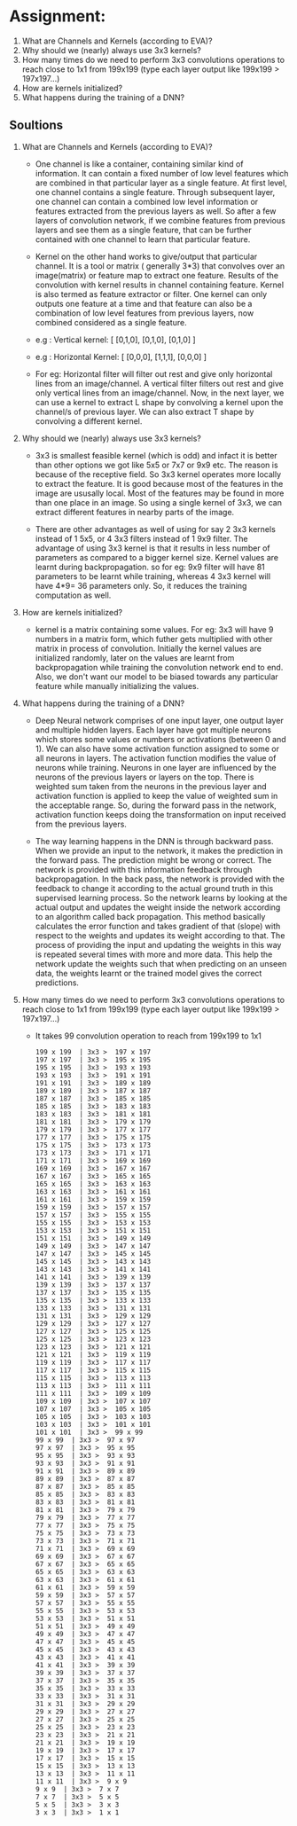 
# Assignment:


1. What are Channels and Kernels (according to EVA)?
2. Why should we (nearly) always use 3x3 kernels?
3. How many times do we need to perform 3x3 convolutions operations to reach close to 1x1 from 199x199 (type each layer output like 199x199 > 197x197...)
4. How are kernels initialized? 
5. What happens during the training of a DNN?

## Soultions

1. What are Channels and Kernels (according to EVA)?
    - One channel is like a container, containing similar kind of information. It can contain a fixed number of low level features which are combined in that particular layer as a single feature. At first level, one channel contains a single feature. Through subsequent layer, one channel can contain a combined low level information or features extracted from the previous layers as well. So after a few layers of convolution network, if we combine features from previous layers and see them as a single feature, that can be further contained with one channel to learn that particular feature.
    
    - Kernel on the other hand works to give/output that particular channel. It is a tool or matrix ( generally 3*3) that convolves over an image(matrix) or feature map to extract one feature. Results of the convolution with kernel results in channel containing feature. Kernel is also termed as feature extractor or filter. One kernel can only outputs one feature at a time and that feature can also be a combination of low level features from previous layers, now combined considered as a single feature.
    - e.g : Vertical kernel: 
    [
        [0,1,0],
        [0,1,0],
        [0,1,0]
    ]
    
    - e.g : Horizontal Kernel: 
    [
        [0,0,0],
        [1,1,1],
        [0,0,0]
    ]

    - For eg: Horizontal filter will filter out rest and give only horizontal lines from an image/channel.
    A vertical filter filters out rest and give only vertical lines from an image/channel.
    Now, in the next layer, we can use a kernel to extract L shape by convolving a kernel upon the channel/s of previous layer. We can also extract T shape by convolving a different kernel.

2. Why should we (nearly) always use 3x3 kernels?
    - 3x3 is smallest feasible kernel (which is odd) and infact it is better than other options we got like 5x5 or 7x7 or 9x9 etc. The reason is because of the receptive field. 
    So 3x3 kernel operates more locally to extract the feature. It is good because most of the features in the image are ususally local. Most of the features may be found in more than one place in an image. So using a single kernel of 3x3, we can extract different features in nearby parts of the image.

    - There are other advantages as well of using for say 2 3x3 kernels instead of 1 5x5, or 4 3x3 filters instead of 1 9x9 filter. The advantage of using 3x3 kernel is that it results in less number of parameters as compared to a bigger kernel size. Kernel values are learnt during backpropagation. so for eg: 9x9 filter will have 81 parameters to be learnt while training, whereas 4 3x3 kernel will have 4*9= 36 parameters only. So, it reduces the training computation as well.

4. How are kernels initialized? 
    - kernel is a matrix containing some values. For eg: 3x3 will have 9 numbers in a matrix form, which futher gets multiplied with other matrix in process of convolution. Initially the kernel values are initialized randomly, later on the values are learnt from backpropagation while training the convolution network end to end.
    Also, we don't want our model to be biased towards any particular feature while manually initializing the values.

5. What happens during the training of a DNN?
    - Deep Neural network comprises of one input layer, one output layer and multiple hidden layers. Each layer have got multiple neurons which stores some values or numbers or activations (between 0 and 1). We can also have some activation function assigned to some or all neurons in layers. The activation function modifies the value of neurons while training. Neurons in one layer are influenced by the neurons of the previous layers or layers on the top. There is weighted sum taken from the neurons in the previous layer and activation function is applied to keep the value of weighted sum in the acceptable range. So, during the forward pass in the network, activation function keeps doing the transformation on input received from the previous layers.

    - The way learning happens in the DNN is through backward pass. When we provide an input to the network, it makes the prediction in the forward pass. The prediction might be wrong or correct. The network is provided with this information feedback through backpropagation. In the back pass, the network is provided with the feedback to change it according to the actual ground truth in this supervised learning process. So the network learns by looking at the actual output and updates the weight inside the network according to an algorithm called back propagation. This method basically calculates the error function and takes gradient of that (slope) with respect to the weights and updates its weight according to that. The process of providing the input and updating the weights in this way is repeated several times with more and more data. This help the network update the weights such that when predicting on an unseen data, the weights learnt or the trained model gives the correct predictions. 

3. How many times do we need to perform 3x3 convolutions operations to reach close to 1x1 from 199x199 (type each layer output like 199x199 > 197x197...)
    - It takes 99 convolution operation to reach from 199x199 to 1x1
        ```
        199 x 199  | 3x3 >  197 x 197
        197 x 197  | 3x3 >  195 x 195
        195 x 195  | 3x3 >  193 x 193
        193 x 193  | 3x3 >  191 x 191
        191 x 191  | 3x3 >  189 x 189
        189 x 189  | 3x3 >  187 x 187
        187 x 187  | 3x3 >  185 x 185
        185 x 185  | 3x3 >  183 x 183
        183 x 183  | 3x3 >  181 x 181
        181 x 181  | 3x3 >  179 x 179
        179 x 179  | 3x3 >  177 x 177
        177 x 177  | 3x3 >  175 x 175
        175 x 175  | 3x3 >  173 x 173
        173 x 173  | 3x3 >  171 x 171
        171 x 171  | 3x3 >  169 x 169
        169 x 169  | 3x3 >  167 x 167
        167 x 167  | 3x3 >  165 x 165
        165 x 165  | 3x3 >  163 x 163
        163 x 163  | 3x3 >  161 x 161
        161 x 161  | 3x3 >  159 x 159
        159 x 159  | 3x3 >  157 x 157
        157 x 157  | 3x3 >  155 x 155
        155 x 155  | 3x3 >  153 x 153
        153 x 153  | 3x3 >  151 x 151
        151 x 151  | 3x3 >  149 x 149
        149 x 149  | 3x3 >  147 x 147
        147 x 147  | 3x3 >  145 x 145
        145 x 145  | 3x3 >  143 x 143
        143 x 143  | 3x3 >  141 x 141
        141 x 141  | 3x3 >  139 x 139
        139 x 139  | 3x3 >  137 x 137
        137 x 137  | 3x3 >  135 x 135
        135 x 135  | 3x3 >  133 x 133
        133 x 133  | 3x3 >  131 x 131
        131 x 131  | 3x3 >  129 x 129
        129 x 129  | 3x3 >  127 x 127
        127 x 127  | 3x3 >  125 x 125
        125 x 125  | 3x3 >  123 x 123
        123 x 123  | 3x3 >  121 x 121
        121 x 121  | 3x3 >  119 x 119
        119 x 119  | 3x3 >  117 x 117
        117 x 117  | 3x3 >  115 x 115
        115 x 115  | 3x3 >  113 x 113
        113 x 113  | 3x3 >  111 x 111
        111 x 111  | 3x3 >  109 x 109
        109 x 109  | 3x3 >  107 x 107
        107 x 107  | 3x3 >  105 x 105
        105 x 105  | 3x3 >  103 x 103
        103 x 103  | 3x3 >  101 x 101
        101 x 101  | 3x3 >  99 x 99
        99 x 99  | 3x3 >  97 x 97
        97 x 97  | 3x3 >  95 x 95
        95 x 95  | 3x3 >  93 x 93
        93 x 93  | 3x3 >  91 x 91
        91 x 91  | 3x3 >  89 x 89
        89 x 89  | 3x3 >  87 x 87
        87 x 87  | 3x3 >  85 x 85
        85 x 85  | 3x3 >  83 x 83
        83 x 83  | 3x3 >  81 x 81
        81 x 81  | 3x3 >  79 x 79
        79 x 79  | 3x3 >  77 x 77
        77 x 77  | 3x3 >  75 x 75
        75 x 75  | 3x3 >  73 x 73
        73 x 73  | 3x3 >  71 x 71
        71 x 71  | 3x3 >  69 x 69
        69 x 69  | 3x3 >  67 x 67
        67 x 67  | 3x3 >  65 x 65
        65 x 65  | 3x3 >  63 x 63
        63 x 63  | 3x3 >  61 x 61
        61 x 61  | 3x3 >  59 x 59
        59 x 59  | 3x3 >  57 x 57
        57 x 57  | 3x3 >  55 x 55
        55 x 55  | 3x3 >  53 x 53
        53 x 53  | 3x3 >  51 x 51
        51 x 51  | 3x3 >  49 x 49
        49 x 49  | 3x3 >  47 x 47
        47 x 47  | 3x3 >  45 x 45
        45 x 45  | 3x3 >  43 x 43
        43 x 43  | 3x3 >  41 x 41
        41 x 41  | 3x3 >  39 x 39
        39 x 39  | 3x3 >  37 x 37
        37 x 37  | 3x3 >  35 x 35
        35 x 35  | 3x3 >  33 x 33
        33 x 33  | 3x3 >  31 x 31
        31 x 31  | 3x3 >  29 x 29
        29 x 29  | 3x3 >  27 x 27
        27 x 27  | 3x3 >  25 x 25
        25 x 25  | 3x3 >  23 x 23
        23 x 23  | 3x3 >  21 x 21
        21 x 21  | 3x3 >  19 x 19
        19 x 19  | 3x3 >  17 x 17
        17 x 17  | 3x3 >  15 x 15
        15 x 15  | 3x3 >  13 x 13
        13 x 13  | 3x3 >  11 x 11
        11 x 11  | 3x3 >  9 x 9
        9 x 9  | 3x3 >  7 x 7
        7 x 7  | 3x3 >  5 x 5
        5 x 5  | 3x3 >  3 x 3
        3 x 3  | 3x3 >  1 x 1
    ```

